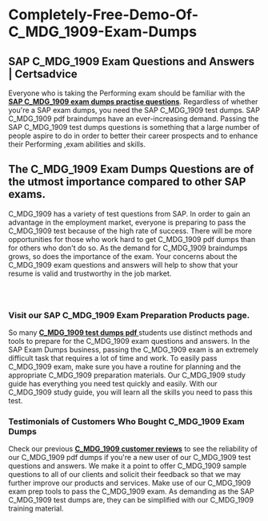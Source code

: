 # Completely-Free-Demo-Of-C_MDG_1909-Exam-Dumps
<h2><strong>SAP C_MDG_1909 Exam Questions and Answers | Certsadvice</strong></h2> <p>Everyone who is taking the Performing exam should be familiar with the <a href="http://www.certsadvice.com/sap/c_mdg_1909-practice-questions"><strong>SAP C_MDG_1909 exam dumps practise questions</strong></a>. Regardless of whether you&#39;re a SAP exam dumps, you need the SAP C_MDG_1909 test dumps. SAP C_MDG_1909 pdf braindumps have an ever-increasing demand. Passing the SAP C_MDG_1909 test dumps questions is something that a large number of people aspire to do in order to better their career prospects and to enhance their Performing ,exam abilities and skills.</p> <h2><strong>The C_MDG_1909 Exam Dumps Questions are of the utmost importance compared to other SAP exams.</strong></h2> <p>C_MDG_1909 has a variety of test questions from SAP. In order to gain an advantage in the employment market, everyone is preparing to pass the C_MDG_1909 test because of the high rate of success. There will be more opportunities for those who work hard to get C_MDG_1909 pdf dumps than for others who don&#39;t do so. As the demand for C_MDG_1909 braindumps grows, so does the importance of the exam. Your concerns about the C_MDG_1909 exam questions and answers will help to show that your resume is valid and trustworthy in the job market.</p> <p><a href="http://www.certsadvice.com/sap/c_mdg_1909-practice-questions" style="display: block; padding: 1em 0; text-align: center; "><img alt="" src="https://1.bp.blogspot.com/-RUOr8Wn-CRk/YUYAxC8kcHI/AAAAAAAAAnw/F7BbdI3tw8QDj5z8iX0vQAioQzKiUxduwCLcBGAsYHQ/s0/unnamed.jpg" /></a></p> <h3><strong>Visit our SAP C_MDG_1909 Exam Preparation Products page.</strong></h3> <p>So many <a href="http://www.certsadvice.com/sap/c_mdg_1909-practice-questions"><strong>C_MDG_1909 test dumps pdf </strong></a>students use distinct methods and tools to prepare for the C_MDG_1909 exam questions and answers. In the SAP Exam Dumps business, passing the C_MDG_1909 exam is an extremely difficult task that requires a lot of time and work. To easily pass C_MDG_1909 exam, make sure you have a routine for planning and the appropriate C_MDG_1909 preparation materials. Our C_MDG_1909 study guide has everything you need test quickly and easily. With our C_MDG_1909 study guide, you will learn all the skills you need to pass this test.</p> <h3><strong>Testimonials of Customers Who Bought C_MDG_1909 Exam Dumps</strong></h3> <p>Check our previous <a href="http://www.certsadvice.com/sap/c_mdg_1909-practice-questions"><strong>C_MDG_1909 customer reviews</strong></a> to see the reliability of our C_MDG_1909 pdf dumps if you&#39;re a new user of our C_MDG_1909 test questions and answers. We make it a point to offer C_MDG_1909 sample questions to all of our clients and solicit their feedback so that we may further improve our products and services. Make use of our C_MDG_1909 exam prep tools to pass the C_MDG_1909 exam. As demanding as the SAP C_MDG_1909 test dumps are, they can be simplified with our C_MDG_1909 training material.</p>
